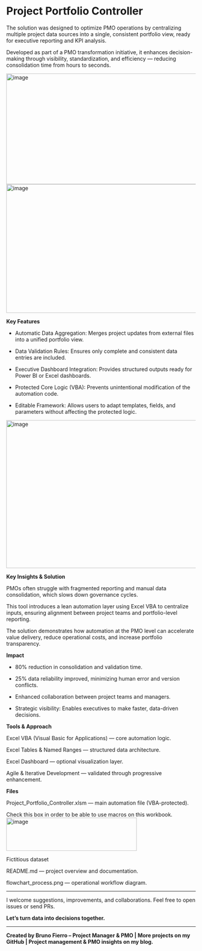 # Project Portfolio Controller

The solution was designed to optimize PMO operations by centralizing multiple project data sources into a single, consistent portfolio view, ready for executive reporting and KPI analysis.

Developed as part of a PMO transformation initiative, it enhances decision-making through visibility, standardization, and efficiency — reducing consolidation time from hours to seconds.

<img width="1711" height="294" alt="image" src="https://github.com/user-attachments/assets/c768b316-2946-45df-b973-369b24e95c25" />

<img width="1621" height="342" alt="image" src="https://github.com/user-attachments/assets/3861aacf-b1ed-49a4-9597-c355330571ec" />




**Key Features**

- Automatic Data Aggregation: Merges project updates from external files into a unified portfolio view.

- Data Validation Rules: Ensures only complete and consistent data entries are included.

- Executive Dashboard Integration: Provides structured outputs ready for Power BI or Excel dashboards.

- Protected Core Logic (VBA): Prevents unintentional modification of the automation code.

- Editable Framework: Allows users to adapt templates, fields, and parameters without affecting the protected logic.

<img width="959" height="393" alt="image" src="https://github.com/user-attachments/assets/7d8ceb36-0290-4412-a1b0-953a5881b1ee" />



**Key Insights & Solution**

PMOs often struggle with fragmented reporting and manual data consolidation, which slows down governance cycles.

This tool introduces a lean automation layer using Excel VBA to centralize inputs, ensuring alignment between project teams and portfolio-level reporting.

The solution demonstrates how automation at the PMO level can accelerate value delivery, reduce operational costs, and increase portfolio transparency.



**Impact**

- 80% reduction in consolidation and validation time.

- 25% data reliability improved, minimizing human error and version conflicts.

- Enhanced collaboration between project teams and managers.

- Strategic visibility: Enables executives to make faster, data-driven decisions.


**Tools & Approach**

Excel VBA (Visual Basic for Applications) — core automation logic.

Excel Tables & Named Ranges — structured data architecture.

Excel Dashboard — optional visualization layer.

Agile & Iterative Development — validated through progressive enhancement.


**Files**

Project_Portfolio_Controller.xlsm — main automation file (VBA-protected).

Check this box in order to be able to use macros on this workbook.
<img width="347" height="88" alt="image" src="https://github.com/user-attachments/assets/faa616cf-8661-46be-83d7-1d138339ad76" />


Fictitious dataset

README.md — project overview and documentation.

flowchart_process.png — operational workflow diagram.

_______________________________________________________________________________________________

I welcome suggestions, improvements, and collaborations. Feel free to open issues or send PRs.

**Let’s turn data into decisions together.**
_______________________________________________________________________________________________
**Created by Bruno Fierro – Project Manager & PMO | More projects on my GitHub | Project management & PMO insights on my blog.**
